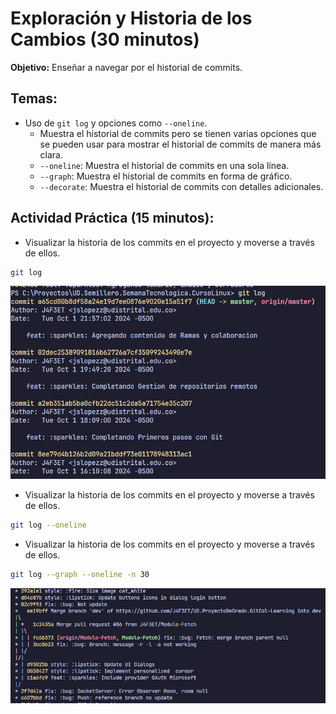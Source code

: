 # Exploración y Historia de los Cambios (30 minutos)
**Objetivo:** Enseñar a navegar por el historial de commits.

## Temas:
- Uso de `git log` y opciones como `--oneline`.
  - Muestra el historial de commits pero se tienen varias opciones que se pueden usar para mostrar el historial de commits de manera más clara.
  - `--oneline`: Muestra el historial de commits en una sola línea.
  - `--graph`: Muestra el historial de commits en forma de gráfico.
  - `--decorate`: Muestra el historial de commits con detalles adicionales.
## Actividad Práctica (15 minutos):
- Visualizar la historia de los commits en el proyecto y moverse a través de ellos.
```bash
git log
```
![Imagen de ejemplo](../img/1.historial.png)

- Visualizar la historia de los commits en el proyecto y moverse a través de ellos.
```bash
git log --oneline
```
- Visualizar la historia de los commits en el proyecto y moverse a través de ellos.
```bash
git log --graph --oneline -n 30
```
![Imagen de ejemplo](../img/2.historial.png)